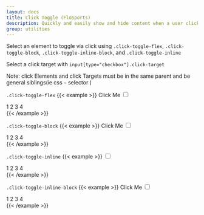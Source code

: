 ```yaml
---
layout: docs
title: Click Toggle (FloSports)
description: Quickly and easily show and hide content when a user clicks on certain elements
group: utilities
---
```


Select an element to toggle via click using `.click-toggle-flex`, `.click-toggle-block`, `.click-toggle-inline-block`, and `.click-toggle-inline`

Select a click target with `input[type="checkbox"].click-target`

Note: click Elements and click Targets must be in the same parent and be general siblings(ie css `~` selector )

`.click-toggle-flex`
{{< example >}}
<label for="click-toggle-flex-example" class="btn btn-primary">Click Me</label>
<input id="click-toggle-flex-example" class="click-toggle-input d-none" type="checkbox">
<div class="click-toggle-flex position-absolute bg-tint text-light w-50 justify-content-around">
  <span>1</span>
  <span>2</span>
  <span>3</span>
  <span>4</span>
</div>
{{< /example >}}

`.click-toggle-block`
{{< example >}}
<label for="click-toggle-block-example" class="btn btn-primary">Click Me</label>
<input id="click-toggle-block-example" class="click-toggle-input" type="checkbox">
<div class="click-toggle-block bg-tint text-light">
  <span>1</span>
  <span>2</span>
  <span>3</span>
  <span>4</span>
</div>
{{< /example >}}

`.click-toggle-inline`
{{< example >}}
<input id="click-toggle-inline-example" class="click-toggle-input" type="checkbox">
<div class="click-toggle-inline bg-tint text-light">
  <span>1</span>
  <span>2</span>
  <span>3</span>
  <span>4</span>
</div>
{{< /example >}}

`.click-toggle-inline-block`
{{< example >}}
<label for="click-toggle-inline-block-example">Click Me
  <input id="click-toggle-inline-block-example" class="click-toggle-input d-none" type="checkbox">
  <div class="click-toggle-inline-block position-absolute bg-tint text-light w-50 justify-content-around">
    <span>1</span>
    <span>2</span>
    <span>3</span>
    <span>4</span>
  </div>
</label>
{{< /example >}}
